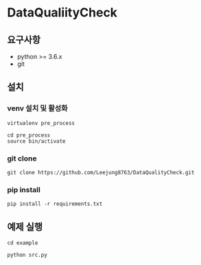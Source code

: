 # DataQualiityCheck

## 요구사항
- python >= 3.6.x
- git 

## 설치

### venv 설치 및 활성화 
```
virtualenv pre_process 

cd pre_process 
source bin/activate
```

### git clone 
```
git clone https://github.com/Leejung8763/DataQualityCheck.git
```

### pip install 
```
pip install -r requirements.txt 
```

## 예제 실행 
```
cd example

python src.py 
```
